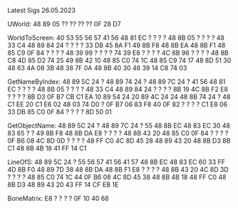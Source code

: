 Latest Sigs 26.05.2023

UWorld: 48 89 05 ?? ?? ?? ?? 0F 28 D7

WorldToScreen: 40 53 55 56 57 41 56 48 81 EC ? ? ? ? 48 8B 05 ? ? ? ? 48 33 C4 48 89 84 24 ? ? ? ? 33 DB 45 8A F1 49 8B F8 48 8B EA 48 8B F1 48 85 C9 0F 84 ? ? ? ? 48 39 99 ? ? ? ? 74 39 E8 ? ? ? ? 4C 8B 96 ? ? ? ? 48 8B C8 4D 85 D2 74 25 49 8B 42 10 48 85 C0 74 1C 48 85 C9 74 17 48 8D 51 30 48 63 4A 08 3B 48 38 7F 0A 48 8B 40 30 48 39 14 C8 74 03

GetNameByIndex: 48 89 5C 24 ? 48 89 74 24 ? 48 89 7C 24 ? 41 56 48 81 EC ? ? ? ? 48 8B 05 ? ? ? ? 48 33 C4 48 89 84 24 ? ? ? ? 8B 19 4C 8B F2 E8 ? ? ? ? 8B D3 0F B7 CB C1 EA 10 89 54 24 20 89 4C 24 24 48 8B 74 24 ? 48 C1 EE 20 C1 E6 02 48 03 74 D0 ? 0F B7 06 83 F8 40 0F 82 ? ? ? ? C1 E8 06 33 DB 85 C0 0F 84 ? ? ? ? 8D 50 01

GetObjectName: 48 89 5C 24 ? 48 89 7C 24 ? 55 48 8B EC 48 83 EC 30 48 83 65 ? ? 49 8B F8 48 8B DA E8 ? ? ? ? 48 8B 43 20 48 85 C0 0F 84 ? ? ? ? 0F B6 08 4C 8D 0D ? ? ? ? 48 FF C0 4C 8D 45 28 48 89 43 20 48 8B D3 8B C1 48 8B 4B 18 41 FF 14 C1

LineOfS: 48 89 5C 24 ? 55 56 57 41 56 41 57 48 8B EC 48 83 EC 60 33 FF 4D 8B F0 48 89 7D 38 48 8B DA 48 8B F1 E8 ? ? ? ? 48 8B 43 20 4C 8D 3D ? ? ? ? 48 85 C0 74 1C 44 0F B6 08 4C 8D 45 38 48 8B 4B 18 48 FF C0 48 8B D3 48 89 43 20 43 FF 14 CF EB 1E

BoneMatrix: E8 ? ? ? ? 0F 10 40 68

